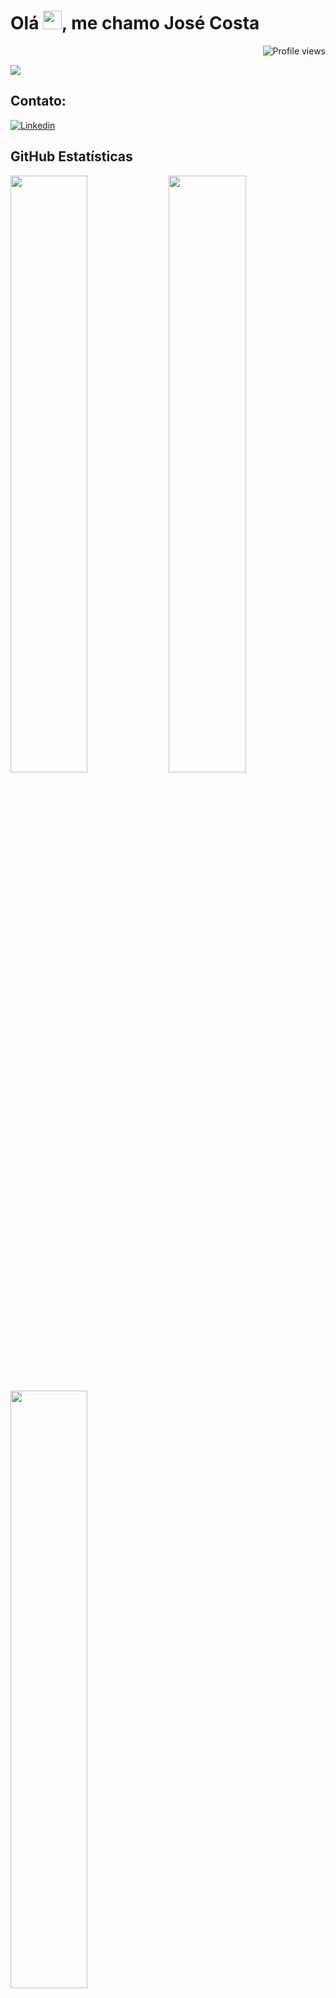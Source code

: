 <h1 align="left">Olá <img src="https://raw.githubusercontent.com/kaueMarques/kaueMarques/master/hi.gif" height="30px">, me chamo José Costa</h1>
<p align="right" > <img src="https://komarev.com/ghpvc/?username=askagi&color=yellow" alt="Profile views" /> </p>
<img align="center" height="" width="" src="https://media1.giphy.com/media/qgQUggAC3Pfv687qPC/giphy.gif?cid=790b76119e9219fd8cb96b33cd2cf90389235aa5b531e0fd&rid=giphy.gif&ct=g"/>

## Contato:
[![Linkedin](https://img.shields.io/badge/LinkedIn-0077B5?style=for-the-badge&logo=linkedin&logoColor=white)](https://www.linkedin.com/in/josecostasantosjr/)

## **GitHub Estatísticas**

<p align="left">
   <img width="49.5%" src="https://github-readme-stats.vercel.app/api?username=askagi&show_icons=true&theme=nord&hide_border=true" />
   <img width="49.5%" src="https://github-readme-streak-stats.herokuapp.com/?user=askagi&theme=nord&hide_border=true" />
</p>
<p align="left">
    <img width="49.5%" height="auto" src="https://github-readme-stats.vercel.app/api/top-langs/?username=askagi&layout=compact&theme=nord&hide_border=true"/>    
</p>
</html>
